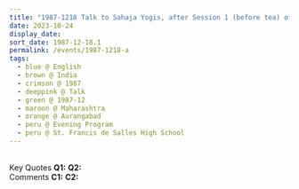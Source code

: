 ```yaml
---
title: "1987-1218 Talk to Sahaja Yogis, after Session 1 (before tea) of the Evening Program, the Day before Pūjā, St. Francis de Salles High School, Aurangabad, Maharashtra, India"
date: 2023-10-24
display_date: 
sort_date: 1987-12-18.1
permalink: /events/1987-1218-a
tags:
  - blue @ English
  - brown @ India
  - crimson @ 1987
  - deeppink @ Talk
  - green @ 1987-12
  - maroon @ Maharashtra
  - orange @ Aurangabad
  - peru @ Evening Program
  - peru @ St. Francis de Salles High School  
---
```


<br>

<wave-list>
  <list-title color="DarkSeaGreen" width="55">Key Quotes</list-title>
  <list-item color="BlanchedAlmond" width="280"><b>Q1:</b> <i></i></list-item>
  <list-item color="Lavender" width="280"><b>Q2:</b> <i></i></list-item>
</wave-list>

<br>

<wave-list>
  <list-title color="DarkSeaGreen" width="55">Comments</list-title>
  <list-item color="BlanchedAlmond" width="280"><b>C1:</b> <i></i></list-item>
  <list-item color="Lavender" width="280"><b>C2:</b> <i></i></list-item>
</wave-list>